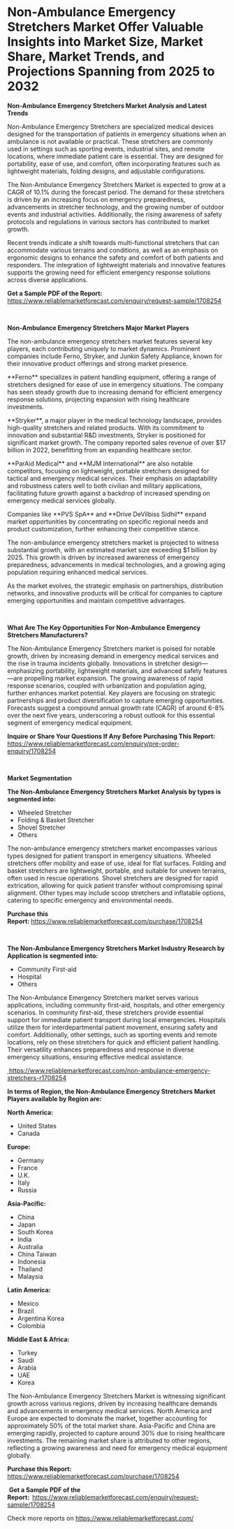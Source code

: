 <p><h1>Non-Ambulance Emergency Stretchers Market Offer Valuable Insights into Market Size, Market Share, Market Trends, and Projections Spanning from 2025 to 2032</h1></p><p><strong>Non-Ambulance Emergency Stretchers Market Analysis and Latest Trends</strong></p>
<p><p>Non-Ambulance Emergency Stretchers are specialized medical devices designed for the transportation of patients in emergency situations when an ambulance is not available or practical. These stretchers are commonly used in settings such as sporting events, industrial sites, and remote locations, where immediate patient care is essential. They are designed for portability, ease of use, and comfort, often incorporating features such as lightweight materials, folding designs, and adjustable configurations.</p><p>The Non-Ambulance Emergency Stretchers Market is expected to grow at a CAGR of 10.1% during the forecast period. The demand for these stretchers is driven by an increasing focus on emergency preparedness, advancements in stretcher technology, and the growing number of outdoor events and industrial activities. Additionally, the rising awareness of safety protocols and regulations in various sectors has contributed to market growth. </p><p>Recent trends indicate a shift towards multi-functional stretchers that can accommodate various terrains and conditions, as well as an emphasis on ergonomic designs to enhance the safety and comfort of both patients and responders. The integration of lightweight materials and innovative features supports the growing need for efficient emergency response solutions across diverse applications.</p></p>
<p><strong>Get a Sample PDF of the Report:&nbsp;</strong> <a href="https://www.reliablemarketforecast.com/enquiry/request-sample/1708254?utm_campaign=3176&utm_medium=2&utm_source=Github&utm_content=ia&utm_term=25032025&utm_id=non-ambulance-emergency-stretchers">https://www.reliablemarketforecast.com/enquiry/request-sample/1708254</a></p>
<p>&nbsp;</p>
<p><strong>Non-Ambulance Emergency Stretchers Major Market Players</strong></p>
<p><p>The non-ambulance emergency stretchers market features several key players, each contributing uniquely to market dynamics. Prominent companies include Ferno, Stryker, and Junkin Safety Appliance, known for their innovative product offerings and strong market presence.</p><p>**Ferno** specializes in patient handling equipment, offering a range of stretchers designed for ease of use in emergency situations. The company has seen steady growth due to increasing demand for efficient emergency response solutions, projecting expansion with rising healthcare investments.</p><p>**Stryker**, a major player in the medical technology landscape, provides high-quality stretchers and related products. With its commitment to innovation and substantial R&D investments, Stryker is positioned for significant market growth. The company reported sales revenue of over $17 billion in 2022, benefitting from an expanding healthcare sector.</p><p>**ParAid Medical** and **MJM International** are also notable competitors, focusing on lightweight, portable stretchers designed for tactical and emergency medical services. Their emphasis on adaptability and robustness caters well to both civilian and military applications, facilitating future growth against a backdrop of increased spending on emergency medical services globally.</p><p>Companies like **PVS SpA** and **Drive DeVilbiss Sidhil** expand market opportunities by concentrating on specific regional needs and product customization, further enhancing their competitive stance.</p><p>The non-ambulance emergency stretchers market is projected to witness substantial growth, with an estimated market size exceeding $1 billion by 2025. This growth is driven by increased awareness of emergency preparedness, advancements in medical technologies, and a growing aging population requiring enhanced medical services.</p><p>As the market evolves, the strategic emphasis on partnerships, distribution networks, and innovative products will be critical for companies to capture emerging opportunities and maintain competitive advantages.</p></p>
<p>&nbsp;</p>
<p><strong>What Are The Key Opportunities For Non-Ambulance Emergency Stretchers Manufacturers?</strong></p>
<p><p>The Non-Ambulance Emergency Stretchers market is poised for notable growth, driven by increasing demand in emergency medical services and the rise in trauma incidents globally. Innovations in stretcher design—emphasizing portability, lightweight materials, and advanced safety features—are propelling market expansion. The growing awareness of rapid response scenarios, coupled with urbanization and population aging, further enhances market potential. Key players are focusing on strategic partnerships and product diversification to capture emerging opportunities. Forecasts suggest a compound annual growth rate (CAGR) of around 6-8% over the next five years, underscoring a robust outlook for this essential segment of emergency medical equipment.</p></p>
<p><strong>Inquire or Share Your Questions If Any Before Purchasing This Report:</strong> <a href="https://www.reliablemarketforecast.com/enquiry/pre-order-enquiry/1708254?utm_campaign=3176&utm_medium=2&utm_source=Github&utm_content=ia&utm_term=25032025&utm_id=non-ambulance-emergency-stretchers">https://www.reliablemarketforecast.com/enquiry/pre-order-enquiry/1708254</a></p>
<p>&nbsp;</p>
<p><strong>Market Segmentation</strong></p>
<p><strong>The Non-Ambulance Emergency Stretchers Market Analysis by types is segmented into:</strong></p>
<p><ul><li>Wheeled Stretcher</li><li>Folding & Basket Stretcher</li><li>Shovel Stretcher</li><li>Others</li></ul></p>
<p><p>The non-ambulance emergency stretchers market encompasses various types designed for patient transport in emergency situations. Wheeled stretchers offer mobility and ease of use, ideal for flat surfaces. Folding and basket stretchers are lightweight, portable, and suitable for uneven terrains, often used in rescue operations. Shovel stretchers are designed for rapid extrication, allowing for quick patient transfer without compromising spinal alignment. Other types may include scoop stretchers and inflatable options, catering to specific emergency and environmental needs.</p></p>
<p><strong>Purchase this Report:&nbsp;</strong><a href="https://www.reliablemarketforecast.com/purchase/1708254?utm_campaign=3176&utm_medium=2&utm_source=Github&utm_content=ia&utm_term=25032025&utm_id=non-ambulance-emergency-stretchers">https://www.reliablemarketforecast.com/purchase/1708254</a></p>
<p>&nbsp;</p>
<p><strong>The Non-Ambulance Emergency Stretchers Market Industry Research by Application is segmented into:</strong></p>
<p><ul><li>Community First-aid</li><li>Hospital</li><li>Others</li></ul></p>
<p><p>The Non-Ambulance Emergency Stretchers market serves various applications, including community first-aid, hospitals, and other emergency scenarios. In community first-aid, these stretchers provide essential support for immediate patient transport during local emergencies. Hospitals utilize them for interdepartmental patient movement, ensuring safety and comfort. Additionally, other settings, such as sporting events and remote locations, rely on these stretchers for quick and efficient patient handling. Their versatility enhances preparedness and response in diverse emergency situations, ensuring effective medical assistance.</p></p>
<p><a href="https://www.reliablemarketforecast.com/non-ambulance-emergency-stretchers-r1708254?utm_campaign=3176&utm_medium=2&utm_source=Github&utm_content=ia&utm_term=25032025&utm_id=non-ambulance-emergency-stretchers">&nbsp;https://www.reliablemarketforecast.com/non-ambulance-emergency-stretchers-r1708254</a></p>
<p><strong>In terms of Region, the Non-Ambulance Emergency Stretchers Market Players available by Region are:</strong></p>
<p>
    <p> <strong> North America: </strong>
        <ul>
            <li>United States</li>
            <li>Canada</li>
        </ul>
        </p> 
    <p> <strong> Europe: </strong>
        <ul>
            <li>Germany</li>
            <li>France</li>
            <li>U.K.</li>
            <li>Italy</li>
            <li>Russia</li>
        </ul>
        </p> 
    <p> <strong> Asia-Pacific: </strong>
        <ul>
            <li>China</li>
            <li>Japan</li>
            <li>South Korea</li>
            <li>India</li>
            <li>Australia</li>
            <li>China Taiwan</li>
            <li>Indonesia</li>
            <li>Thailand</li>
            <li>Malaysia</li>
        </ul>
        </p> 
    <p> <strong> Latin America: </strong>
        <ul>
            <li>Mexico</li>
            <li>Brazil</li>
            <li>Argentina Korea</li>
            <li>Colombia</li>
        </ul>
        </p> 
    <p> <strong> Middle East & Africa: </strong>
        <ul>
            <li>Turkey</li>
            <li>Saudi</li>
            <li>Arabia</li>
            <li>UAE</li>
            <li>Korea</li>
        </ul>
    </p>
    </p>
<p><p>The Non-Ambulance Emergency Stretchers Market is witnessing significant growth across various regions, driven by increasing healthcare demands and advancements in emergency medical services. North America and Europe are expected to dominate the market, together accounting for approximately 50% of the total market share. Asia-Pacific and China are emerging rapidly, projected to capture around 30% due to rising healthcare investments. The remaining market share is attributed to other regions, reflecting a growing awareness and need for emergency medical equipment globally.</p></p>
<p><strong>Purchase this Report: </strong><a href="https://www.reliablemarketforecast.com/purchase/1708254?utm_campaign=3176&utm_medium=2&utm_source=Github&utm_content=ia&utm_term=25032025&utm_id=non-ambulance-emergency-stretchers">https://www.reliablemarketforecast.com/purchase/1708254</a></p>
<p>&nbsp;<strong>Get a Sample PDF of the Report:&nbsp;&nbsp;</strong><a href="https://www.reliablemarketforecast.com/enquiry/request-sample/1708254?utm_campaign=3176&utm_medium=2&utm_source=Github&utm_content=ia&utm_term=25032025&utm_id=non-ambulance-emergency-stretchers">https://www.reliablemarketforecast.com/enquiry/request-sample/1708254</a></p>
<p><strong></strong></p>
<p>Check more reports on <a href="https://www.reliablemarketforecast.com/?utm_campaign=3176&utm_medium=2&utm_source=Github&utm_content=ia&utm_term=25032025&utm_id=non-ambulance-emergency-stretchers">https://www.reliablemarketforecast.com/</a></p>